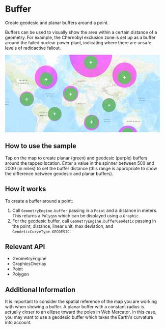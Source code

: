 <h1>Buffer</h1>

<p>Create geodesic and planar buffers around a point.</p>

<p>Buffers can be used to visually show the area within a certain distance of a geometry. For example, the Chernobyl exclusion zone is set up as a buffer around the failed nuclear power plant, indicating where there are unsafe levels of radioactive fallout.</p>

<p><img src="Buffer.png"></p>

<h2>How to use the sample</h2>
<p>Tap on the map to create planar (green) and geodesic (purple) buffers around the tapped location. Enter a value in the spinner between 500 and 2000 (in miles) to set the 
buffer distance (this range is appropriate to show the difference between geodesic and planar buffers).</p>

<h2>How it works</h2>
<p>To create a buffer around a point:</p>
<ol>
<li>Call <code>GeometryEngine.buffer</code> passing in a <code>Point</code> and a distance
 in meters. This returns a <code>Polygon</code> which can be displayed using a <code>Graphic</code>.</li>
 <li>For the geodesic buffer, call <code>GeometryEngine.bufferGeodetic</code> passing in the point, distance, linear unit, max deviation, and <code>GeodeticCurveType.GEODESIC</code>.</li>
</ol>

<h2>Relevant API</h2>
<ul>
<li>GeometryEngine</li>
<li>GraphicsOverlay</li>
<li>Point</li>
<li>Polygon</li>
</ul>

<h2>Additional Information</h2>
<p>It is important to consider the spatial reference of the map you are working with when showing a buffer. A planar buffer with a constant radius is actually closer to an ellipse toward the poles in Web Mercator. In this case, you may want to use a geodesic buffer which takes the Earth's curvature into account.</p>
